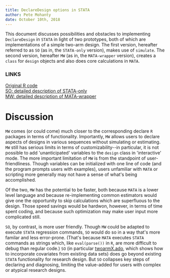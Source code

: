 ```yaml
---
title: DeclareDesign options in STATA
author: Pete Mohanty
date: October 10th, 2018
---
```


This document discusses possibilities and obstacles to implementing `DeclareDesign` in `STATA` in light of two prototypes, both of which are implementations of a simple two-arm design. The first version, hereafter referred to as `SO` (as in, the `STATA-only` version), makes use of `simulate`. The second version, hereafter `MW` (as in, the `MATA-wrapper` version), creates a `class` for `design` objects and also does core calculations in `MATA`. 

### LINKS
[Original R code](https://declaredesign.org/library/articles/simple_two_arm.html)  
[SO: detailed description of STATA-only](https://github.com/DeclareDesign/MATA/blob/master/twoarm_stata_only/STATA-only.md)  
[MW: detailed description of MATA-wrapper](https://github.com/DeclareDesign/MATA/blob/master/two_arm/two_arm.md)  


# Discussion
`MW` comes (or could come) much closer to the corresponding declare `R` packages in terms of functionality. Importantly, `MW` allows users to declare aspects of designs in various sequences without simulating or estimating. `MW` still has serious limits in terms of customizability--in particular, it is not possible to add 'unanticipated' variables to the `design` class in 'interactive' mode. The more important limitation of `MW` is from the standpoint of user-friendliness. Though variables can be initialized with one line of code (and the program prompts users with examples), users unfamiliar with `MATA` or scripting more generally may not have a sense of what's being accomplished.

Of the two, `MW` has the potential to be faster, both because `MATA` is a lower level language and because re-implementing common estimators would give one the opportunity to skip calculations which are superfluous to the design. Those speed savings would be hardwon, however, in terms of time spent coding, and because such optimization may make user input more complicated still.

`SO`, by contrast, is more user friendly. Though `MW` could be adapted to execute `STATA` regression commands, `SO` would do so in a way that's more familar  and less error-prone. (That's because `MATA` executes `STATA` commands as strings which, like `eval(parse())` in `R`, are more difficult to debug than regular code.) `SO` (in particular [twoarmX.ado](https://github.com/DeclareDesign/MATA/blob/master/twoarm_stata_only/twoarmX.ado), which shows how to incorporate covariates from existing data sets) does go beyond existing `STATA` functionality for research design. But `SO` collapses key steps of declaring and diagnosing, limiting the value-added for users with complex or atypical research designs.


